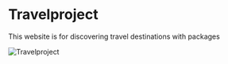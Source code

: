 # Travelproject

This website is for discovering travel destinations with packages

![Travelproject](https://user-images.githubusercontent.com/122553640/214625705-ed3992d1-9718-4751-aee1-8a7800d231c6.png)
